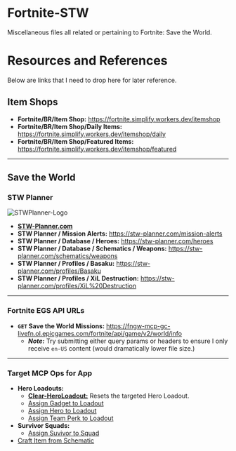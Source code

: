 # Fortnite-STW
Miscellaneous files all related or pertaining to Fortnite: Save the World.

# Resources and References
Below are links that I need to drop here for later reference.

## Item Shops

- **Fortnite/BR/Item Shop:** https://fortnite.simplify.workers.dev/itemshop
- **Fortnite/BR/Item Shop/Daily Items:** https://fortnite.simplify.workers.dev/itemshop/daily
- **Fortnite/BR/Item Shop/Featured Items:** https://fortnite.simplify.workers.dev/itemshop/featured

---

## Save the World

### STW Planner

![STWPlanner-Logo](https://stwplanner.azureedge.net/stwp-static/planner-logo.png)

- [**STW-Planner.com**](https://stw-planner.com/)
- **STW Planner / Mission Alerts:** https://stw-planner.com/mission-alerts
- **STW Planner / Database / Heroes:** https://stw-planner.com/heroes
- **STW Planner / Database / Schematics / Weapons:** https://stw-planner.com/schematics/weapons
- **STW Planner / Profiles / Basaku:** https://stw-planner.com/profiles/Basaku
- **STW Planner / Profiles / XiL Destruction:** https://stw-planner.com/profiles/XiL%20Destruction

---

### Fortnite EGS API URLs
- **`GET` Save the World Missions:** https://fngw-mcp-gc-livefn.ol.epicgames.com/fortnite/api/game/v2/world/info
    - _**Note:**_ Try submitting either query params or headers to ensure I only receive `en-US` content (would dramatically lower file size.)
 
---

### Target MCP Ops for App

- **Hero Loadouts:**
  - [**Clear-HeroLoadout:**](https://github.com/LeleDerGrasshalmi/FortniteEndpointsDocumentation/blob/9b5817e91f3d598cd14605d6cd7db8d4b4b072d7/Fortnite/MCP/operations/ClearHeroLoadout.md) Resets the targeted Hero Loadout.
  - [Assign Gadget to Loadout](https://github.com/LeleDerGrasshalmi/FortniteEndpointsDocumentation/blob/9b5817e91f3d598cd14605d6cd7db8d4b4b072d7/Fortnite/MCP/operations/AssignGadgetToLoadout.md)
  - [Assign Hero to Loadout](https://github.com/LeleDerGrasshalmi/FortniteEndpointsDocumentation/blob/9b5817e91f3d598cd14605d6cd7db8d4b4b072d7/Fortnite/MCP/operations/AssignHeroToLoadout.md)
  - [Assign Team Perk to Loadout](https://github.com/LeleDerGrasshalmi/FortniteEndpointsDocumentation/blob/9b5817e91f3d598cd14605d6cd7db8d4b4b072d7/Fortnite/MCP/operations/AssignTeamPerkToLoadout.md)
- **Survivor Squads:**
  - [Assign Suvivor to Squad](https://github.com/LeleDerGrasshalmi/FortniteEndpointsDocumentation/blob/9b5817e91f3d598cd14605d6cd7db8d4b4b072d7/Fortnite/MCP/operations/AssignWorkerToSquad.md)
- [Craft Item from Schematic](https://github.com/LeleDerGrasshalmi/FortniteEndpointsDocumentation/blob/9b5817e91f3d598cd14605d6cd7db8d4b4b072d7/Fortnite/MCP/operations/CraftWorldItem.md)
